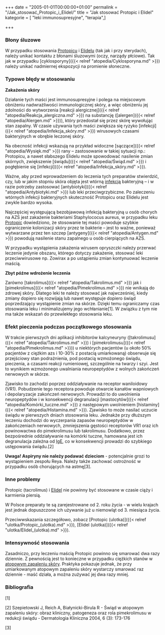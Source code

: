 +++
date = "2005-01-01T00:00:00+01:00"
permalink = "/Jak_stosować_Protopic_i_Elidel/"
title = "Jak stosować Protopic i Elidel"
kategorie = [ "leki immunosupresyjne", "terapia",]

+++

### Błony śluzowe

W przypadku stosowania [Protopicu](/atopedia/Protopic) i [Elidelu](/atopedia/Elidel) (tak jak i przy sterydach), należy unikać kontaktu z błonami śluzowymi (oczy, narządy płciowe). Tak jak w przypadku [cyklosporyny]({{< relref "atopedia/Cyklosporyna.md" >}}) należy unikać nadmiernej ekspozycji na promienie słoneczne.

### Typowe błędy w stosowaniu

**Zakażenia skóry**

Działanie tych maści jest immunosupresyjne i polega na miejscowym obniżeniu nadwrażliwości immunologicznej skóry, a więc obniżeniu jej zdolności do wytworzenia [reakcji alergicznej]({{< relref "atopedia/Reakcja_alergiczna.md" >}}) na substancję ([alergen]({{< relref "atopedia/Alergen.md" >}})), który przedostał się przez skórę wywołując stan zapalny. W czasie używania tych maści zwiększa się ryzyko [infekcji]({{< relref "atopedia/Infekcja_skóry.md" >}}) wirusowych czasami bakteryjnych w obrębie leczonej skóry.

Na obecność infekcji wskazują na przykład widoczne [sączące]({{< relref "atopedia/Wysięk.md" >}}) rany – zastosowanie w takiej sytuacji np.: Protopicu, a nawet słabszego Elidelu może spowodować nasilenie zmian skórnych, zwiększenie [świądu]({{< relref "atopedia/Świąd.md" >}}) i pogłębienie się [infekcji]({{< relref "atopedia/Infekcja_skóry.md" >}}).

Ważne, aby przed wprowadzeniem do leczenia tych preparatów stwierdzić, czy, lub w jakim stopniu skóra objęta jest wtórną [infekcją](/atopedia/Infekcja_skóry) bakteryjną – i w razie potrzeby zastosować [antybiotyki]({{< relref "atopedia/Antybiotyki.md" >}}) lub leki przeciwgrzybiczne. Po zaleczeniu wtórnych infekcji bakteryjnych skuteczność Protopicu oraz Elidelu jest zwykle bardzo wysoka.

Najczęściej występującą bezobjawową infekcją bakteryjną u osób chorych na AZS jest zakażenie bakteriami Staphylococus aureus, w przypadku leku [Protopic](/atopedia/Protopic) dowiedziono, że stosowanie tej maści powoduje szybkie ograniczenie kolonizacji skóry przez te bakterie – jest to ważne, ponieważ wytwarzane przez ten szczep [antygeny]({{< relref "atopedia/Antygen.md" >}}) powodują nasilenie stanu zapalnego u osób cierpiących na AZS.

W przypadku wystąpienia zakażenia wirusem opryszczki należy przerwać leczenie jedynie obszaru, którego dotyczy zakażenie, stosować leki przeciwwirusowe np. Zowirax a po ustąpieniu zmian kontynuować leczenie maścią.

**Zbyt późne wdrożenie leczenia**

Zarówno [takrolimus]({{< relref "atopedia/Takrolimus.md" >}}) jak i [pimekrolimus]({{< relref "atopedia/Pimekrolimus.md" >}}) nie wnikają do zdrowej skóry. Dlatego leki te należy stosować jak najwcześniej, kiedy zmiany dopiero się rozwijają lub nawet występuje dopiero świąd poprzedzający wystąpienie zmian na skórze. Dzięki temu ograniczamy czas stosowania leku i minimalizujemy jego wchłanianie[1]. W związku z tym nie ma także wskazań do przewlekłego stosowania leku.

### Efekt pieczenia podczas początkowego stosowania

W trakcie pierwszych dni aplikacji inhibitorów kalcyneuryny ([takrolimusu]({{< relref "atopedia/Takrolimus.md" >}}) i [pimekrolimusu]({{< relref "atopedia/Pimekrolimus.md" >}})) u niektórych pacjentów (u około 50% pacjentów z ciężkim azs i 10-30% z postacią umiarkowaną) obserwuje się przejściowy stan podrażnienia, pod postacią wzmożonego świądu, pieczenia, a czasami reakcji rumieniowej, szczególnie na twarzy i szyi. Jest to wynikiem wzmożonego uwalniania neuropeptydów z wolnych zakończeń nerwowych w skórze.

Zjawisko to zachodzi poprzez oddziaływanie na receptor waniloidowy (VR1). Pobudzenie tego receptora powoduje otwarcie kanałów wapniowych i depolaryzacje zakończeń nerwowych. Prowadzi to do uwolnienia neuropeptydów i w konsekwencji degranulacji [mastocytów]({{< relref "atopedia/Komórki_tuczne.md" >}}) z następowym uwolnieniem [histaminy]({{< relref "atopedia/Histamina.md" >}}). Zjawisko to może nasilać uczucie świądu w pierwszych dniach stosowania leku. Jednakże przy dłuższym leczeniu dochodzi do wyczerpania zapasów neuropeptydów w zakończeniach nerwowych, zmniejszenia gęstości receptorów VR1 oraz ich powinowactwa do pimekrolimusu lub takrolimusu. Dodatkowo, przez bezpośrednie oddziaływanie na komórki tuczne, hamowana jest ich degranulacja zależna od [IgE](/atopedia/IgE), co w konsekwencji prowadzi do szybkiego ustępowania świądu.[2]

**Uwaga! Aspiryny nie należy podawać dzieciom** - potencjalnie grozi to wystąpieniem zespołu Reya. Należy także zachować ostrożność w przypadku osób chorujących na astmę[3].

### Inne problemy

Protopic (tacrolimus) i [Elidel](/atopedia/Elidel) nie powinny być stosowane w czasie ciąży i karmienia piersią.

W Polsce preparaty te są zarejestrowane od 2. roku życia - w wielu krajach jest jednak dopuszczone ich używanie już u niemowląt od 3. miesiąca życia.

Przeciwwskazania szczegółowo, zobacz [Protopic (ulotka)]({{< relref "ulotka/Protopic_(ulotka).md" >}}), [Elidel (ulotka)]({{< relref "ulotka/Elidel_(ulotka).md" >}}).

### Intensywność stosowania

Zasadniczo, przy leczeniu maścią Protopic powinno się smarować dwa razy dziennie. Z pewnością jest to konieczne w przypadku ciężkich stanów w [atopowym zapaleniu skóry](/atopedia/AZS). Praktyka pokazuje jednak, że przy umiarkowanym atopowym zapaleniu skóry wystarczy smarować raz dziennie - maść działa, a można zużywać jej dwa razy mniej.

### Bibliografia

<references/>
 

[1]

[2] Szepietowski J, Reich A, Białynicki-Birula R - Świąd w atopowym zapaleniu skóry: obraz kliniczny, patogeneza oraz rola pimekrolimusu w redukcji świądu - Dermatologia Kliniczna 2004, 6 (3): 173-176

[3]
